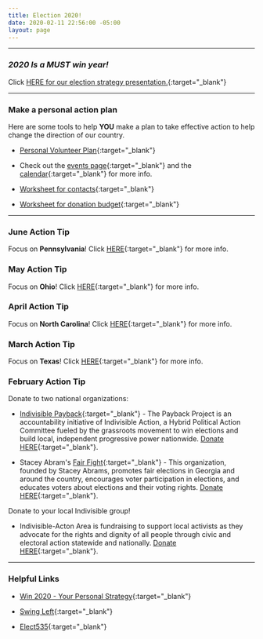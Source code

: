 ```yaml
---
title: Election 2020!
date: 2020-02-11 22:56:00 -05:00
layout: page
---
```


---  

### *2020 Is a MUST win year!*  


Click [HERE for our election strategy presentation.](https://drive.google.com/file/d/1s9X2getFA_Xn2bFTMBzF0JoZOswG-NPY/view){:target="_blank"}    

---  

### Make a personal action plan  

Here are some tools to help **YOU**  make a plan to take effective action to help change the direction of our country.  

* [Personal Volunteer Plan](https://drive.google.com/file/d/1xu0tnXUHrRnEQOotwek8t1EvxDpjEvHe/view?usp=sharing){:target="_blank"}

* Check out the [events page](http://www.indivisibleacton.org/events.html){:target="_blank"} and the [calendar](http://www.indivisibleacton.org/calendar.html){:target="_blank"} for more info.  

* [Worksheet for contacts](https://drive.google.com/open?id=1b1SqDzTSb3geOk9VTXFmNYtrYHnoyCgR){:target="_blank"}  

* [Worksheet for donation budget](https://drive.google.com/file/d/1h3YCK23RwZ8a_A_v2LaLt7rcloLFEPMG/view?usp=sharing){:target="_blank"}  

---

### June Action Tip  

Focus on **Pennsylvania**!  Click [HERE](https://sites.google.com/view/win2020personalmonthlystrategy/home/june-pennsylvania?authuser=0){:target="_blank"}  for more info.  


### May Action Tip

Focus on **Ohio**!  Click [HERE](https://sites.google.com/view/win2020personalmonthlystrategy/home/may-ohio?authuser=0){:target="_blank"}  for more info.

### April Action Tip

Focus on **North Carolina**!  Click [HERE](https://sites.google.com/view/win2020personalmonthlystrategy/home/april?authuser=0){:target="_blank"} for more info.

### March Action Tip  

Focus on **Texas**!  Click [HERE](https://sites.google.com/view/win2020personalmonthlystrategy/home/march){:target="_blank"} for more info.  


### February Action Tip

Donate to two national organizations:

* [Indivisible Payback](https://www.paybackproject.org){:target="_blank"} - 
The Payback Project is an accountability initiative of Indivisible Action, a Hybrid Political Action Committee fueled by the grassroots movement to win elections and build local, independent progressive power nationwide. [Donate HERE](https://secure.actblue.com/donate/payback?refcode=web_payback_button){:target="_blank"}.  

* Stacey Abram's [Fair Fight](https://fairfight.com){:target="_blank"} - This organization, founded by Stacey Abrams, promotes fair elections in Georgia and around the country, encourages voter participation in elections, and educates voters about elections and their voting rights. [Donate HERE](https://secure.actblue.com/donate/fair-fight-1){:target="_blank"}.  

Donate to your local Indivisible group!  

* Indivisible-Acton Area is fundraising to support local activists as they advocate for the rights and dignity of all people through civic and electoral action statewide and nationally. [Donate HERE](https://secure.actblue.com/donate/indivisibleama411742968?refcode=thermometer){:target="_blank"}.  

---  

### Helpful Links  

* [Win 2020 - Your Personal Strategy](https://sites.google.com/view/win2020personalmonthlystrategy/home){:target="_blank"}  

* [Swing Left](https://swingleft.org){:target="_blank"}

* [Elect535](https://elect535.org){:target="_blank"}


